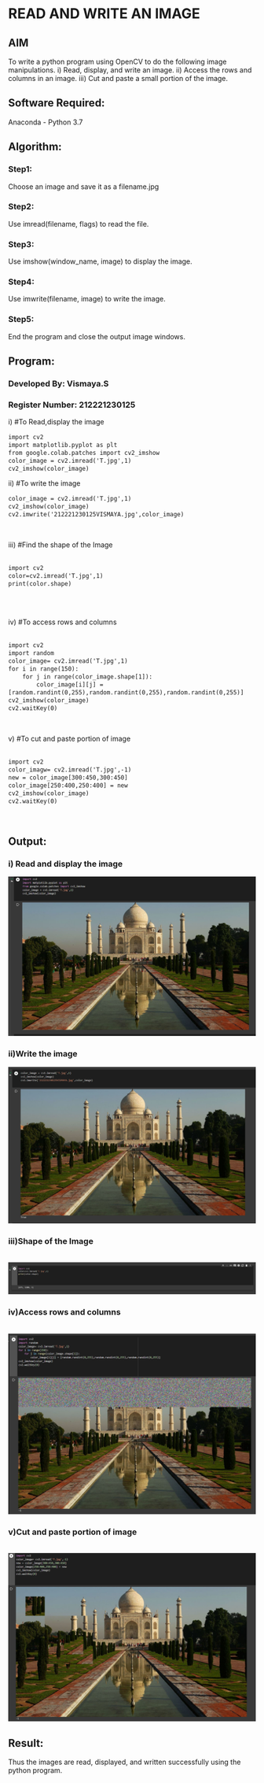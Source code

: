 
# READ AND WRITE AN IMAGE
## AIM
To write a python program using OpenCV to do the following image manipulations.
i) Read, display, and write an image.
ii) Access the rows and columns in an image.
iii) Cut and paste a small portion of the image.

## Software Required:
Anaconda - Python 3.7
## Algorithm:
### Step1:
Choose an image and save it as a filename.jpg
### Step2:
Use imread(filename, flags) to read the file.
### Step3:
Use imshow(window_name, image) to display the image.
### Step4:
Use imwrite(filename, image) to write the image.
### Step5:
End the program and close the output image windows.
## Program:
### Developed By: Vismaya.S 
### Register Number: 212221230125
i) #To Read,display the image
```
import cv2
import matplotlib.pyplot as plt
from google.colab.patches import cv2_imshow
color_image = cv2.imread('T.jpg',1)
cv2_imshow(color_image)  

```
ii) #To write the image
```
color_image = cv2.imread('T.jpg',1)
cv2_imshow(color_image)
cv2.imwrite('212221230125VISMAYA.jpg',color_image)



```
iii) #Find the shape of the Image
```python3

import cv2
color=cv2.imread('T.jpg',1)
print(color.shape)




```
iv) #To access rows and columns

```python3

import cv2
import random
color_image= cv2.imread('T.jpg',1)
for i in range(150):
    for j in range(color_image.shape[1]):
        color_image[i][j] = [random.randint(0,255),random.randint(0,255),random.randint(0,255)]
cv2_imshow(color_image)
cv2.waitKey(0)



```
v) #To cut and paste portion of image
```python3

import cv2
color_imagw= cv2.imread('T.jpg',-1)
new = color_image[300:450,300:450]
color_image[250:400,250:400] = new
cv2_imshow(color_image)
cv2.waitKey(0)



```

## Output:

### i) Read and display the image

![output](o1.png)


### ii)Write the image

![output](o2.png)


### iii)Shape of the Image

<br>![output](o3.png)
<br>

### iv)Access rows and columns
<br>![output](o4.png)
<br>

### v)Cut and paste portion of image
<br> ![output](o5.png)
<br>

## Result:
Thus the images are read, displayed, and written successfully using the python program.





